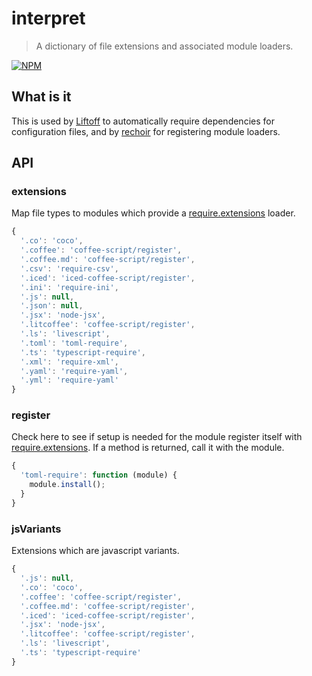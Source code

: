 # interpret
> A dictionary of file extensions and associated module loaders.

[![NPM](https://nodei.co/npm/interpret.png)](https://nodei.co/npm/interpret/)

## What is it
This is used by [Liftoff](http://github.com/tkellen/node-liftoff) to automatically require dependencies for configuration files, and by [rechoir](http://github.com/tkellen/node-rechoir) for registering module loaders.

## API

### extensions
Map file types to modules which provide a [require.extensions] loader.
```js
{
  '.co': 'coco',
  '.coffee': 'coffee-script/register',
  '.coffee.md': 'coffee-script/register',
  '.csv': 'require-csv',
  '.iced': 'iced-coffee-script/register',
  '.ini': 'require-ini',
  '.js': null,
  '.json': null,
  '.jsx': 'node-jsx',
  '.litcoffee': 'coffee-script/register',
  '.ls': 'livescript',
  '.toml': 'toml-require',
  '.ts': 'typescript-require',
  '.xml': 'require-xml',
  '.yaml': 'require-yaml',
  '.yml': 'require-yaml'
}
```

### register
Check here to see if setup is needed for the module register itself with [require.extensions].  If a method is returned, call it with the module.
```js
{
  'toml-require': function (module) {
    module.install();
  }
}
```

### jsVariants
Extensions which are javascript variants.

```js
{
  '.js': null,
  '.co': 'coco',
  '.coffee': 'coffee-script/register',
  '.coffee.md': 'coffee-script/register',
  '.iced': 'iced-coffee-script/register',
  '.jsx': 'node-jsx',
  '.litcoffee': 'coffee-script/register',
  '.ls': 'livescript',
  '.ts': 'typescript-require'
}
```

[require.extensions]: http://nodejs.org/api/globals.html#globals_require_extensions
